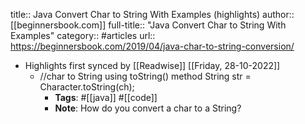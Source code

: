 title:: Java Convert Char to String With Examples (highlights)
author:: [[beginnersbook.com]]
full-title:: "Java Convert Char to String With Examples"
category:: #articles
url:: https://beginnersbook.com/2019/04/java-char-to-string-conversion/

- Highlights first synced by [[Readwise]] [[Friday, 28-10-2022]]
	- //char to String using toString() method
	  	String str = Character.toString(ch);
		- **Tags**: #[[java]] #[[code]]
		- **Note**: How do you convert a char to a String?